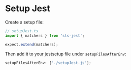 # Setup Jest

Create a setup file:

```ts
// setupJest.ts
import { matchers } from 'sls-jest';

expect.extend(matchers);
```

Then add it to your jestsetup file under `setupFilesAfterEnv`:

```ts
setupFilesAfterEnv: ['./setupJest.js'];
```
